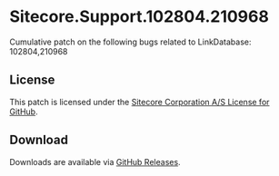 # Sitecore.Support.102804.210968
Cumulative patch on the following bugs related to LinkDatabase: 102804,210968

## License  
This patch is licensed under the [Sitecore Corporation A/S License for GitHub](https://github.com/sitecoresupport/Sitecore.Support.102804.125765/blob/master/LICENSE).  

## Download  
Downloads are available via [GitHub Releases](https://github.com/sitecoresupport/Sitecore.Support.102804.125765/releases).  
